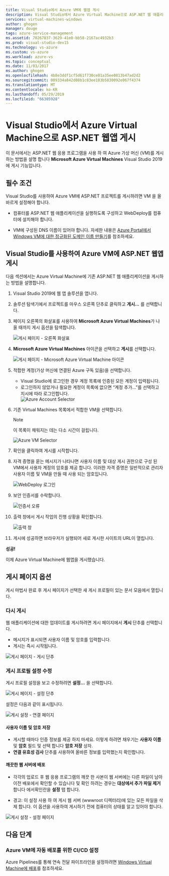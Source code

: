```yaml
---
title: Visual Studio에서 Azure VM에 웹앱 게시
description: Visual Studio에서 Azure Virtual Machine으로 ASP.NET 웹 애플리케이션 게시
services: virtual-machines-windows
author: ghogen
manager: douge
tags: azure-service-management
ms.assetid: 70267837-3629-41e0-bb58-2167ac4932b3
ms.prod: visual-studio-dev15
ms.technology: vs-azure
ms.custom: vs-azure
ms.workload: azure-vs
ms.topic: conceptual
ms.date: 11/03/2017
ms.author: ghogen
ms.openlocfilehash: 4b8e3ddf1cf5d61f730ce01a35ee0813b47ad2d2
ms.sourcegitcommit: 009334a842d08b1c83ee183b5830092e067f4374
ms.translationtype: MT
ms.contentlocale: ko-KR
ms.lasthandoff: 05/29/2019
ms.locfileid: "66305928"
---
```

# <a name="publish-an-aspnet-web-app-to-an-azure-vm-from-visual-studio"></a>Visual Studio에서 Azure Virtual Machine으로 ASP.NET 웹앱 게시

이 문서에서는 ASP.NET 웹 응용 프로그램을 사용 하 여 Azure 가상 머신 (VM)를 게시 하는 방법을 설명 합니다 **Microsoft Azure Virtual Machines** Visual Studio 2019에 게시 기능입니다.  

## <a name="prerequisites"></a>필수 조건
Visual Studio를 사용하여 Azure VM에 ASP.NET 프로젝트를 게시하려면 VM 을 올바르게 설정해야 합니다.

- 컴퓨터를 ASP.NET 웹 애플리케이션을 실행하도록 구성하고 WebDeploy를 컴퓨터에 설치해야 합니다.

- VM에 구성된 DNS 이름이 있어야 합니다. 자세한 내용은 [Azure Portal에서 Windows VM에 대한 정규화된 도메인 이름 만들기](portal-create-fqdn.md)를 참조하세요.

## <a name="publish-your-aspnet-web-app-to-the-azure-vm-using-visual-studio"></a>Visual Studio를 사용하여 Azure VM에 ASP.NET 웹앱 게시
다음 섹션에서는 Azure Virtual Machine에 기존 ASP.NET 웹 애플리케이션을 게시하는 방법을 설명합니다.

1. Visual Studio 2019에 웹 앱 솔루션을 엽니다.
2. 솔루션 탐색기에서 프로젝트를 마우스 오른쪽 단추로 클릭하고 **게시...** 를 선택합니다.
3. 페이지 오른쪽의 화살표를 사용하여 **Microsoft Azure Virtual Machines**가 나올 때까지 게시 옵션을 탐색합니다.  

   ![게시 페이지 - 오른쪽 화살표]

4. **Microsoft Azure Virtual Machines** 아이콘을 선택하고 **게시**를 선택합니다.

   ![게시 페이지 - Microsoft Azure Virtual Machine 아이콘]

5. 적합한 계정(가상 머신에 연결된 Azure 구독 있음)을 선택합니다.  
   - Visual Studio에 로그인한 경우 계정 목록에 인증된 모든 계정이 입력됩니다.  
   - 로그인하지 않았거나 필요한 계정이 목록에 없으면 “계정 추가...”를 선택하고 지시에 따라 로그인합니다.  
   ![Azure Account Selector]  

6. 기존 Virtual Machines 목록에서 적합한 VM을 선택합니다.

   > [!Note]
   > 이 목록이 채워지는 데는 다소 시간이 걸립니다.

   ![Azure VM Selector]

7. 확인을 클릭하여 게시를 시작합니다.

8. 자격 증명을 묻는 메시지가 나타나면 사용자 이름 및 대상 게시 권한으로 구성 된 VM에서 사용자 계정의 암호를 제공 합니다. 이러한 자격 증명은 일반적으로 관리자 사용자 이름 및 VM을 만들 때 사용 되는 암호입니다.  

   ![WebDeploy 로그인]

9. 보안 인증서를 수락합니다.

   ![인증서 오류]

10. 출력 창에서 게시 작업의 진행 상황을 확인합니다.

    ![출력 창]

11. 게시에 성공하면 브라우저가 실행되어 새로 게시한 사이트의 URL이 열립니다.

**성공!**

이제 Azure Virtual Machine에 웹앱을 게시했습니다.

## <a name="publish-page-options"></a>게시 페이지 옵션

게시 마법사 완료 후 게시 페이지가 선택한 새 게시 프로필이 있는 문서 모음에서 열립니다.

### <a name="re-publish"></a>다시 게시

웹 애플리케이션에 대한 업데이트를 게시하려면 게시 페이지에서 **게시** 단추를 선택합니다.  
- 메시지가 표시되면 사용자 이름 및 암호를 입력합니다.  
- 게시는 즉시 시작됩니다.

![게시 페이지 - 게시 단추]

### <a name="modify-publish-profile-settings"></a>게시 프로필 설정 수정

게시 프로필 설정을 보고 수정하려면 **설정...** 을 선택합니다.  

![게시 페이지 - 설정 단추]

설정은 다음과 같이 표시됩니다.  

![게시 설정 - 연결 페이지]

#### <a name="save-user-name-and-password"></a>사용자 이름 및 암호 저장
- 게시할 때마다 인증 정보를 제공 하지 마세요. 이렇게 하려면 채우기는 **사용자 이름** 및 **암호** 필드 및 선택 합니다 **암호 저장** 상자.
- **연결 유효성 검사** 단추를 사용하여 올바른 정보를 입력했는지 확인합니다.

#### <a name="deploy-to-clean-web-server"></a>깨끗한 웹 서버에 배포

- 각각의 업로드 후 웹 응용 프로그램의 깨끗 한 사본이 웹 서버에는 다른 파일이 남아 이전 배포에서 확인할 수 있습니다 및 확인 하려는 경우는 **대상에서 추가 파일 제거** 합니다 에서확인란을 **설정** 탭 합니다.

- 경고: 이 설정 사용 하 여 게시 웹 서버 (wwwroot 디렉터리)에 있는 모든 파일을 삭제 합니다. 이 옵션을 사용하여 게시하기 전에 컴퓨터의 상태를 알고 있어야 합니다. 

![게시 설정 - 설정 페이지]

## <a name="next-steps"></a>다음 단계

### <a name="set-up-cicd-for-automated-deployment-to-azure-vm"></a>Azure VM에 자동 배포를 위한 CI/CD 설정

Azure Pipelines를 통해 연속 전달 파이프라인을 설정하려면 [Windows Virtual Machine에 배포](https://docs.microsoft.com/vsts/build-release/apps/cd/deploy-webdeploy-iis-deploygroups)를 참조하세요.

[VM Overview - DNS Name]: ../../../includes/media/publish-web-app-from-visual-studio/VMOverviewDNSName.png
[IP Address Config - DNS Name]: ../../../includes/media/publish-web-app-from-visual-studio/IPAddressConfigDNSName.png
[VM Overview - DNS Configured]: ../../../includes/media/publish-web-app-from-visual-studio/VMOverviewDNSConfigured.png
[게시 페이지 - 오른쪽 화살표]: ../../../includes/media/publish-web-app-from-visual-studio/PublishPageRightArrow.png
[게시 페이지 - Microsoft Azure Virtual Machine 아이콘]: ../../../includes/media/publish-web-app-from-visual-studio/PublishPageMicrosoftAzureVirtualMachineIcon.png
[Azure Account Selector]: ../../../includes/media/publish-web-app-from-visual-studio/ChooseVM-SelectAccount.png
[Azure VM Selector]: ../../../includes/media/publish-web-app-from-visual-studio/ChooseVM-SelectVM.png
[WebDeploy 로그인]: ../../../includes/media/publish-web-app-from-visual-studio/WebDeployLogin.png
[인증서 오류]: ../../../includes/media/publish-web-app-from-visual-studio/CertificateError.png
[출력 창]: ../../../includes/media/publish-web-app-from-visual-studio/OutputWindow.png
[게시 페이지 - 게시 단추]: ../../../includes/media/publish-web-app-from-visual-studio/PublishPagePublishButton.png
[게시 페이지 - 설정 단추]: ../../../includes/media/publish-web-app-from-visual-studio/PublishPageSettingsButton.png
[게시 설정 - 연결 페이지]: ../../../includes/media/publish-web-app-from-visual-studio/PublishSettingsConnectionPage.png
[게시 설정 - 설정 페이지]: ../../../includes/media/publish-web-app-from-visual-studio/PublishSettingsSettingsPage.png
